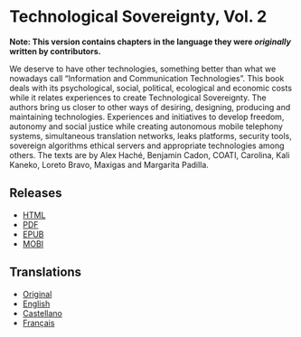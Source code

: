 # Technological Sovereignty, Vol. 2

**Note: This version contains chapters in the language they were *originally* written by contributors.**

We deserve to have other technologies, something better than what we nowadays call “Information and Communication Technologies”.  This book deals with its psychological, social, political, ecological and economic costs while it relates experiences to create Technological Sovereignty.  The authors bring us closer to other ways of desiring, designing, producing and maintaining technologies.  Experiences and initiatives to develop freedom, autonomy and social justice while creating autonomous mobile telephony systems, simultaneous translation networks, leaks platforms, security tools, sovereign algorithms ethical servers and appropriate technologies among others.  The texts are by Alex Haché, Benjamin Cadon, COATI, Carolina, Kali Kaneko, Loreto Bravo, Maxigas and Margarita Padilla.

## Releases

* [HTML](https://sobtec.gitbooks.io/sobtec2/content/or/)
* [PDF](https://sobtec.gitbooks.io/sobtec2/releases/latest/sobtec2_or.pdf)
* [EPUB](https://sobtec.gitbooks.io/sobtec2/releases/latest/sobtec2_or.epub)
* [MOBI](https://sobtec.gitbooks.io/sobtec2/releases/latest/sobtec2_or.mobi)

## Translations

* [Original](or/README.md)
* [English](en/README.md)
* [Castellano](es/README.md)
* [Français](fr/README.md)


